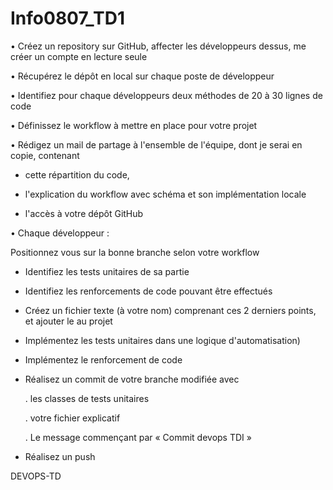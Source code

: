 # Info0807_TD1

• Créez un repository sur GitHub, affecter les développeurs dessus, me créer un compte en lecture seule

• Récupérez le dépôt en local sur chaque poste de développeur

• Identifiez pour chaque développeurs deux méthodes de 20 à 30 lignes de code

• Définissez le workflow à mettre en place pour votre projet

• Rédigez un mail de partage à l'ensemble de l'équipe, dont je serai en copie, contenant

  - cette répartition du code,

  - l'explication du workflow avec schéma et son implémentation locale

  - l'accès à votre dépôt GitHub



• Chaque développeur :

Positionnez vous sur la bonne branche selon votre workflow

  - Identifiez les tests unitaires de sa partie

  - Identifiez les renforcements de code pouvant être effectués

  - Créez un fichier texte (à votre nom) comprenant ces 2 derniers points, et ajouter le au projet

  - Implémentez les tests unitaires dans une logique d'automatisation)

  - Implémentez le renforcement de code

  - Réalisez un commit de votre branche modifiée avec

    . les classes de tests unitaires

    . votre fichier explicatif

    . Le message commençant par « Commit devops TDI »

  - Réalisez un push


DEVOPS-TD
